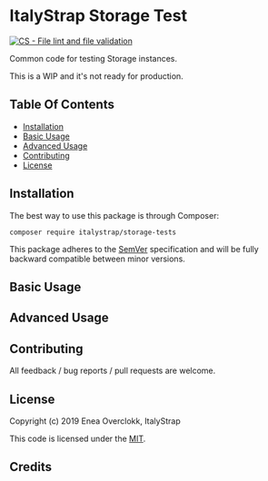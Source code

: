 # ItalyStrap Storage Test

[![CS - File lint and file validation](https://github.com/ItalyStrap/storage-tests/actions/workflows/lint.yml/badge.svg)](https://github.com/ItalyStrap/storage-tests/actions/workflows/lint.yml)

Common code for testing Storage instances.

This is a WIP and it's not ready for production.

## Table Of Contents

* [Installation](#installation)
* [Basic Usage](#basic-usage)
* [Advanced Usage](#advanced-usage)
* [Contributing](#contributing)
* [License](#license)

## Installation

The best way to use this package is through Composer:

```CMD
composer require italystrap/storage-tests
```
This package adheres to the [SemVer](http://semver.org/) specification and will be fully backward compatible between minor versions.

## Basic Usage

## Advanced Usage

## Contributing

All feedback / bug reports / pull requests are welcome.

## License

Copyright (c) 2019 Enea Overclokk, ItalyStrap

This code is licensed under the [MIT](LICENSE).

## Credits
